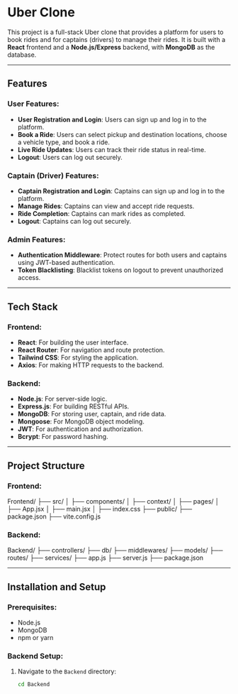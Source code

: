 # Uber Clone

This project is a full-stack Uber clone that provides a platform for users to book rides and for captains (drivers) to manage their rides. It is built with a **React** frontend and a **Node.js/Express** backend, with **MongoDB** as the database.

---

## Features

### User Features:
- **User Registration and Login**: Users can sign up and log in to the platform.
- **Book a Ride**: Users can select pickup and destination locations, choose a vehicle type, and book a ride.
- **Live Ride Updates**: Users can track their ride status in real-time.
- **Logout**: Users can log out securely.

### Captain (Driver) Features:
- **Captain Registration and Login**: Captains can sign up and log in to the platform.
- **Manage Rides**: Captains can view and accept ride requests.
- **Ride Completion**: Captains can mark rides as completed.
- **Logout**: Captains can log out securely.

### Admin Features:
- **Authentication Middleware**: Protect routes for both users and captains using JWT-based authentication.
- **Token Blacklisting**: Blacklist tokens on logout to prevent unauthorized access.

---

## Tech Stack

### Frontend:
- **React**: For building the user interface.
- **React Router**: For navigation and route protection.
- **Tailwind CSS**: For styling the application.
- **Axios**: For making HTTP requests to the backend.

### Backend:
- **Node.js**: For server-side logic.
- **Express.js**: For building RESTful APIs.
- **MongoDB**: For storing user, captain, and ride data.
- **Mongoose**: For MongoDB object modeling.
- **JWT**: For authentication and authorization.
- **Bcrypt**: For password hashing.

---

## Project Structure

### Frontend:
Frontend/ ├── src/ │ ├── components/ │ ├── context/ │ ├── pages/ │ ├── App.jsx │ ├── main.jsx │ ├── index.css ├── public/ ├── package.json ├── vite.config.js

### Backend:
Backend/ ├── controllers/ ├── db/ ├── middlewares/ ├── models/ ├── routes/ ├── services/ ├── app.js ├── server.js ├── package.json

---

## Installation and Setup

### Prerequisites:
- Node.js
- MongoDB
- npm or yarn

### Backend Setup:
1. Navigate to the `Backend` directory:
   ```sh
   cd Backend
